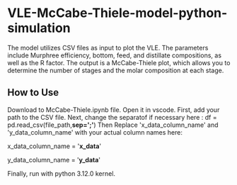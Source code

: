 # VLE-McCabe-Thiele-model-python-simulation
The model utilizes CSV files as input to plot the VLE. The parameters include Murphree efficiency, bottom, feed, and distillate compositions, as well as the R factor. The output is a McCabe-Thiele plot, which allows you to determine the number of stages and the molar composition at each stage.

## How to Use 
Download to McCabe-Thiele.ipynb file. Open it in vscode. 
First, add your path to the CSV file. 
Next, change the separatof if necessary here : df = pd.read_csv(file_path,**sep=';'**)
Then Replace 'x_data_column_name' and 'y_data_column_name' with your actual column names here:

x_data_column_name = '**x_data**' 

y_data_column_name = '**y_data**'  

Finally, run with python 3.12.0 kernel.

